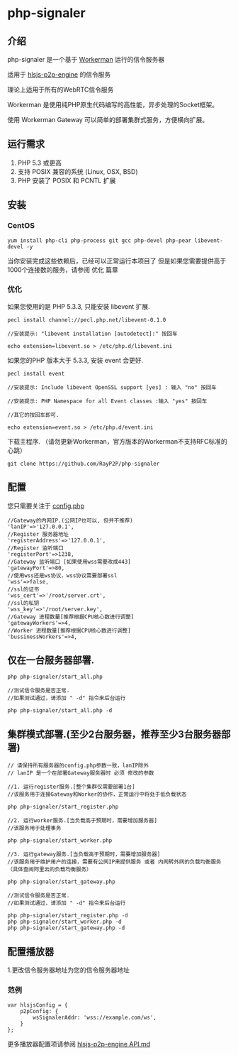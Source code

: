 # php-signaler
## 介绍
php-signaler 是一个基于 [Workerman](https://github.com/walkor/Workerman "Workerman") 运行的信令服务器

适用于 [hlsjs-p2p-engine](https://github.com/cdnbye/hlsjs-p2p-engine "hlsjs-p2p-engine") 的信令服务

理论上适用于所有的WebRTC信令服务

Workerman 是使用纯PHP原生代码编写的高性能，异步处理的Socket框架。

使用 Workerman Gateway 可以简单的部署集群式服务，方便横向扩展。

## 运行需求
1. PHP 5.3 或更高
2. 支持 POSIX 兼容的系统 (Linux, OSX, BSD)
3. PHP 安装了 POSIX 和 PCNTL 扩展

## 安装
### CentOS

	yum install php-cli php-process git gcc php-devel php-pear libevent-devel -y

当你安装完成这些依赖后，已经可以正常运行本项目了
但是如果您需要提供高于1000个连接数的服务，请参阅 优化 篇章

### 优化

如果您使用的是 PHP 5.3.3, 只能安装 libevent 扩展.

	pecl install channel://pecl.php.net/libevent-0.1.0 
	
	//安装提示: "libevent installation [autodetect]:" 按回车
	
	echo extension=libevent.so > /etc/php.d/libevent.ini
	
如果您的PHP 版本大于 5.3.3, 安装 event 会更好.

	pecl install event
	
	//安装提示: Include libevent OpenSSL support [yes] : 输入 "no" 按回车
	
	//安装提示: PHP Namespace for all Event classes :输入 "yes" 按回车
	
	//其它的按回车即可.
	
	echo extension=event.so > /etc/php.d/event.ini
	
下载主程序. （请勿更新Workerman，官方版本的Workerman不支持RFC标准的心跳）

	git clone https://github.com/RayP2P/php-signaler

## 配置

您只需要关注于 [config.php](https://github.com/RayP2P/php-signaler/blob/master/config.php "config.php")
	
	//Gateway的内网IP.(公网IP也可以, 但并不推荐)
	'lanIP'=>'127.0.0.1',
	//Register 服务器地址
	'registerAddress'=>'127.0.0.1',
	//Register 监听端口
	'registerPort'=>1238,
	//Gateway 监听端口 [如果使用wss需要改成443]
	'gatewayPort'=>80,
	//使用wss还是ws协议，wss协议需要部署ssl
	'wss'=>false,
	//ssl的证书
	'wss_cert'=>'/root/server.crt',
	//ssl的私钥
	'wss_key'=>'/root/server.key',
	//Gateway 进程数量[推荐根据CPU核心数进行调整]
	'gatewayWorkers'=>4,
	//Worker 进程数量[推荐根据CPU核心数进行调整]
	'bussinessWorkers'=>4,

## 仅在一台服务器部署.
	
	php php-signaler/start_all.php
	
	//测试信令服务是否正常. 
	//如果测试通过，请添加 " -d" 指令来后台运行
	
	php php-signaler/start_all.php -d
	
## 集群模式部署.(至少2台服务器，推荐至少3台服务器部署)

	// 请保持所有服务器的config.php参数一致，lanIP除外
	// lanIP 是一个在部署Gateway服务器时 必须 修改的参数
	
	//1. 运行register服务.[整个集群仅需要部署1台]
	//该服务用于连接Gateway和Worker的协作，正常运行中将处于低负载状态
	
	php php-signaler/start_register.php
	
	//2. 运行worker服务.[当负载高于预期时，需要增加服务器]
	//该服务用于处理事务
	
	php php-signaler/start_worker.php
	
	//3. 运行gateway服务.[当负载高于预期时，需要增加服务器]
	//该服务用于维护用户的连接，需要有公网IP来提供服务 或者 内网转外网的负载均衡服务（具体查阅阿里云的负载均衡服务）
	
	php php-signaler/start_gateway.php
	
	//测试信令服务是否正常. 
	//如果测试通过，请添加 " -d" 指令来后台运行
	
	php php-signaler/start_register.php -d
	php php-signaler/start_worker.php -d
	php php-signaler/start_gateway.php -d
	
## 配置播放器

1.更改信令服务器地址为您的信令服务器地址
### 范例
	var hlsjsConfig = {
        p2pConfig: {
            wsSignalerAddr: 'wss://example.com/ws',
        }
    };
更多播放器配置项请参阅 [hlsjs-p2p-engine API.md](https://github.com/cdnbye/hlsjs-p2p-engine/blob/master/docs/%E4%B8%AD%E6%96%87/API.md "hlsjs-p2p-engine API.md")

